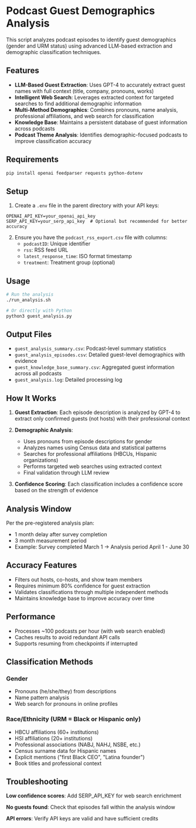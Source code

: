 # Podcast Guest Demographics Analysis

This script analyzes podcast episodes to identify guest demographics (gender and URM status) using advanced LLM-based extraction and demographic classification techniques.

## Features

- **LLM-Based Guest Extraction**: Uses GPT-4 to accurately extract guest names with full context (title, company, pronouns, works)
- **Intelligent Web Search**: Leverages extracted context for targeted searches to find additional demographic information
- **Multi-Method Demographics**: Combines pronouns, name analysis, professional affiliations, and web search for classification
- **Knowledge Base**: Maintains a persistent database of guest information across podcasts
- **Podcast Theme Analysis**: Identifies demographic-focused podcasts to improve classification accuracy

## Requirements

```bash
pip install openai feedparser requests python-dotenv
```

## Setup

1. Create a `.env` file in the parent directory with your API keys:
```
OPENAI_API_KEY=your_openai_api_key
SERP_API_KEY=your_serp_api_key  # Optional but recommended for better accuracy
```

2. Ensure you have the `podcast_rss_export.csv` file with columns:
   - `podcastID`: Unique identifier
   - `rss`: RSS feed URL
   - `latest_response_time`: ISO format timestamp
   - `treatment`: Treatment group (optional)

## Usage

```bash
# Run the analysis
./run_analysis.sh

# Or directly with Python
python3 guest_analysis.py
```

## Output Files

- `guest_analysis_summary.csv`: Podcast-level summary statistics
- `guest_analysis_episodes.csv`: Detailed guest-level demographics with evidence
- `guest_knowledge_base_summary.csv`: Aggregated guest information across all podcasts
- `guest_analysis.log`: Detailed processing log

## How It Works

1. **Guest Extraction**: Each episode description is analyzed by GPT-4 to extract only confirmed guests (not hosts) with their professional context

2. **Demographic Analysis**:
   - Uses pronouns from episode descriptions for gender
   - Analyzes names using Census data and statistical patterns
   - Searches for professional affiliations (HBCUs, Hispanic organizations)
   - Performs targeted web searches using extracted context
   - Final validation through LLM review

3. **Confidence Scoring**: Each classification includes a confidence score based on the strength of evidence

## Analysis Window

Per the pre-registered analysis plan:
- 1 month delay after survey completion
- 3 month measurement period
- Example: Survey completed March 1 → Analysis period April 1 - June 30

## Accuracy Features

- Filters out hosts, co-hosts, and show team members
- Requires minimum 80% confidence for guest extraction
- Validates classifications through multiple independent methods
- Maintains knowledge base to improve accuracy over time

## Performance

- Processes ~100 podcasts per hour (with web search enabled)
- Caches results to avoid redundant API calls
- Supports resuming from checkpoints if interrupted

## Classification Methods

### Gender
- Pronouns (he/she/they) from descriptions
- Name pattern analysis
- Web search for pronouns in online profiles

### Race/Ethnicity (URM = Black or Hispanic only)
- HBCU affiliations (60+ institutions)
- HSI affiliations (20+ institutions)
- Professional associations (NABJ, NAHJ, NSBE, etc.)
- Census surname data for Hispanic names
- Explicit mentions ("first Black CEO", "Latina founder")
- Book titles and professional context

## Troubleshooting

**Low confidence scores**: Add SERP_API_KEY for web search enrichment

**No guests found**: Check that episodes fall within the analysis window

**API errors**: Verify API keys are valid and have sufficient credits